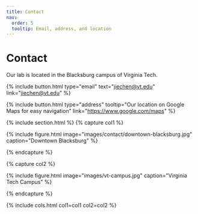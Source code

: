 ```yaml
---
title: Contact
nav:
  order: 5
  tooltip: Email, address, and location
---
```


# Contact

Our lab is located in the Blacksburg campus of  Virginia Tech.

<!-- 
Our full address is:

Skempton Building
Imperial College London
SW7 2BU, London
-->



{%
  include button.html
  type="email"
  text="jiechen@vt.edu"
  link="jiechen@vt.edu"
%}

{%
  include button.html
  type="address"
  tooltip="Our location on Google Maps for easy navigation"
  link="https://www.google.com/maps"
%}

{% include section.html %}
{% capture col1 %}

{%
  include figure.html
  image="images/contact/downtown-blacksburg.jpg"
  caption="Downtown Blacksburg"
%}

{% endcapture %}

{% capture col2 %}

{%
  include figure.html
  image="images/vt-campus.jpg"
  caption="Virginia Tech Campus"
%}

{% endcapture %}


{% include cols.html col1=col1 col2=col2 %}


